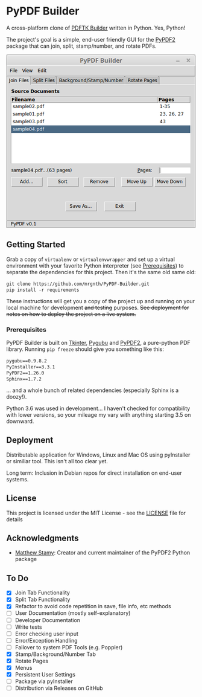 # PyPDF Builder

A cross-platform clone of [PDFTK Builder](http://angusj.com/pdftkb/) written in Python. Yes, Python!

The project's goal is a simple, end-user friendly GUI for the [PyPDF2](https://github.com/mstamy2/PyPDF2) package that can join, split, stamp/number, and rotate PDFs.

![](screenshot.png)

## Getting Started

Grab a copy of `virtualenv` or `virtualenvwrapper` and set up a virtual environment with your favorite Python interpreter (see [Prerequisites](#prerequisites)) to separate the dependencies for this project. Then it's the same old same old:

```
git clone https://github.com/mrgnth/PyPDF-Builder.git
pip install -r requirements
```

These instructions will get you a copy of the project up and running on your local machine for development ~~and testing~~ purposes. ~~See deployment for notes on how to deploy the project on a live system.~~

### Prerequisites

PyPDF Builder is built on [Tkinter](https://docs.python.org/3/library/tk.html), [Pygubu](https://github.com/alejandroautalan/pygubu) and [PyPDF2](https://github.com/mstamy2/PyPDF2), a pure-python PDF library. Running `pip freeze` should give you something like this:

```
pygubu==0.9.8.2
PyInstaller==3.3.1
PyPDF2==1.26.0
Sphinx==1.7.2
```

... and a whole bunch of related dependencies (especially Sphinx is a doozy!).

Python 3.6 was used in development… I haven't checked for compatibility with lower versions, so your mileage my vary with anything starting 3.5 on downward.


## Deployment

Distributable application for Windows, Linux and Mac OS using pyInstaller or similiar tool. This isn't all too clear yet.

Long term: Inclusion in Debian repos for direct installation on end-user systems.

## License

This project is licensed under the MIT License - see the [LICENSE](LICENSE) file for details

## Acknowledgments

* [Matthew Stamy](https://github.com/mstamy2): Creator and current maintainer of the PyPDF2 Python package

## To Do

- [X] Join Tab Functionality
- [X] Split Tab Functionality
- [X] Refactor to avoid code repetition in save, file info, etc methods
- [ ] User Documentation (mostly self-explanatory)
- [ ] Developer Documentation
- [ ] Write tests
- [ ] Error checking user input
- [ ] Error/Exception Handling
- [ ] Failover to system PDF Tools (e.g. Poppler)
- [X] Stamp/Background/Number Tab
- [X] Rotate Pages
- [X] Menus
- [X] Persistent User Settings
- [ ] Package via pyInstaller
- [ ] Distribution via Releases on GitHub
